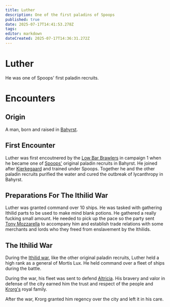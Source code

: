 ```yaml
---
title: Luther
description: One of the first paladins of Spoops
published: true
date: 2025-07-17T14:41:53.278Z
tags: 
editor: markdown
dateCreated: 2025-07-17T14:36:31.272Z
---
```


# Luther
He was one of Spoops' first paladin recruits. 

# Encounters

## Origin
A man, born and raised in [Bahyrst](/locations/Mardun/Bahyrst). 

## First Encounter
Luther was first encoutnered by the [Low Bar Brawlers](/organizations/low-bar-brawlers) in campaign 1 when he became one of [Spoops'](/characters/spoops) original paladin recruits in Bahyrst. He joined after [Kierkegaard](/characters/kierkegaard) and trained under Spoops. Together he and the other paladin recruits purified the water and cured the outbreak of lycanthropy in Bahyrst.


## Preparations For The Ithilid War
Luther was granted command over 10 ships. He was tasked with gathering Ithilid parts to be used to make mind blank potions. He gathered a really fucking small amount. He needed to pick up the pace so the party sent [Tony Mozzarella](/characters/Tony-Mozzarella) to accompany him and establish trade relations with some merchants and lords who they freed from enslavement by the Ithilids.
    

## The Ithilid War
During the [Ithilid war](/Events/ithilid-war), like the other original paladin recruits, Luther held a high rank as a general of Mortis Lux. He held command over a fleet of ships during the battle.

During the war, his fleet was sent to defend [Altricia](/locations/Mardun/Allford). His bravery and valor in defense of the city earned him the trust and respect of the people and [Krorg's](/characters/krorg) royal family.

After the war, Krorg granted him regency over the city and left it in his care.



